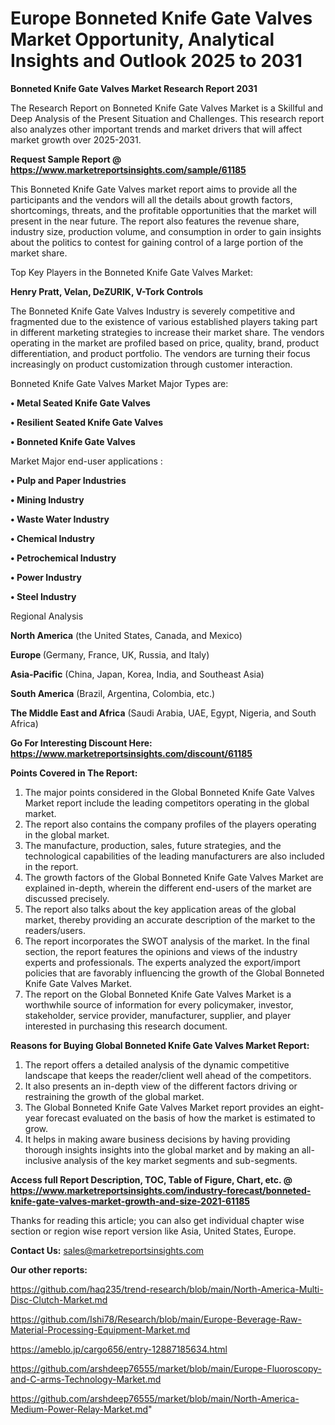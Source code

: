 # Europe Bonneted Knife Gate Valves Market Opportunity, Analytical Insights and Outlook 2025 to 2031

<strong>Bonneted Knife Gate Valves Market Research Report 2031</strong>

The Research Report on Bonneted Knife Gate Valves Market is a Skillful and Deep Analysis of the Present Situation and Challenges. This research report also analyzes other important trends and market drivers that will affect market growth over 2025-2031.

<strong>Request Sample Report @ <a href=https://www.marketreportsinsights.com/sample/61185>https://www.marketreportsinsights.com/sample/61185</a></strong>

This Bonneted Knife Gate Valves market report aims to provide all the participants and the vendors will all the details about growth factors, shortcomings, threats, and the profitable opportunities that the market will present in the near future. The report also features the revenue share, industry size, production volume, and consumption in order to gain insights about the politics to contest for gaining control of a large portion of the market share.

Top Key Players in the Bonneted Knife Gate Valves Market:

<strong>Henry Pratt, Velan, DeZURIK, V-Tork Controls</strong>

The Bonneted Knife Gate Valves Industry is severely competitive and fragmented due to the existence of various established players taking part in different marketing strategies to increase their market share. The vendors operating in the market are profiled based on price, quality, brand, product differentiation, and product portfolio. The vendors are turning their focus increasingly on product customization through customer interaction.

Bonneted Knife Gate Valves Market Major Types are:

<strong>• Metal Seated Knife Gate Valves

• Resilient Seated Knife Gate Valves

• Bonneted Knife Gate Valves</strong>

Market Major end-user applications :

<strong>• Pulp and Paper Industries

• Mining Industry

• Waste Water Industry

• Chemical Industry

• Petrochemical Industry

• Power Industry

• Steel Industry</strong>

Regional Analysis

</u><strong><b>North America</b></strong> (the United States, Canada, and Mexico)

<strong><b>Europe </b></strong>(Germany, France, UK, Russia, and Italy)

<strong><b>Asia-Pacific</b></strong> (China, Japan, Korea, India, and Southeast Asia)

<strong><b>South America</b></strong> (Brazil, Argentina, Colombia, etc.)

<strong><b>The Middle East and Africa</b></strong> (Saudi Arabia, UAE, Egypt, Nigeria, and South Africa)

<strong>Go For Interesting Discount Here: <a href=https://www.marketreportsinsights.com/discount/61185>https://www.marketreportsinsights.com/discount/61185</a></strong>

<strong>Points Covered in The Report:</strong>
<ol>
  <li>The major points considered in the Global Bonneted Knife Gate Valves Market report include the leading competitors operating in the global market.</li>
  <li>The report also contains the company profiles of the players operating in the global market.</li>
  <li>The manufacture, production, sales, future strategies, and the technological capabilities of the leading manufacturers are also included in the report.</li>
  <li>The growth factors of the Global Bonneted Knife Gate Valves Market are explained in-depth, wherein the different end-users of the market are discussed precisely.</li>
  <li>The report also talks about the key application areas of the global market, thereby providing an accurate description of the market to the readers/users.</li>
  <li>The report incorporates the SWOT analysis of the market. In the final section, the report features the opinions and views of the industry experts and professionals. The experts analyzed the export/import policies that are favorably influencing the growth of the Global Bonneted Knife Gate Valves Market.</li>
  <li>The report on the Global Bonneted Knife Gate Valves Market is a worthwhile source of information for every policymaker, investor, stakeholder, service provider, manufacturer, supplier, and player interested in purchasing this research document.</li>
</ol>
<strong>Reasons for Buying Global Bonneted Knife Gate Valves Market Report:</strong>

<ol>
  <li>The report offers a detailed analysis of the dynamic competitive landscape that keeps the reader/client well ahead of the competitors.</li>
  <li>It also presents an in-depth view of the different factors driving or restraining the growth of the global market.</li>
  <li>The Global Bonneted Knife Gate Valves Market report provides an eight-year forecast evaluated on the basis of how the market is estimated to grow.</li>
  <li>It helps in making aware business decisions by having providing thorough insights insights into the global market and by making an all-inclusive analysis of the key market segments and sub-segments.</li>
</ol>
<strong>Access full Report Description, TOC, Table of Figure, Chart, etc. @ <a href=https://www.marketreportsinsights.com/industry-forecast/bonneted-knife-gate-valves-market-growth-and-size-2021-61185>https://www.marketreportsinsights.com/industry-forecast/bonneted-knife-gate-valves-market-growth-and-size-2021-61185</a></strong>


Thanks for reading this article; you can also get individual chapter wise section or region wise report version like Asia, United States, Europe.

<strong>Contact Us:</strong>
sales@marketreportsinsights.com

<strong>Our other reports:</strong>

<a href=https://github.com/haq235/trend-research/blob/main/North-America-Multi-Disc-Clutch-Market.md>https://github.com/haq235/trend-research/blob/main/North-America-Multi-Disc-Clutch-Market.md</a>

<a href=https://github.com/Ishi78/Research/blob/main/Europe-Beverage-Raw-Material-Processing-Equipment-Market.md>https://github.com/Ishi78/Research/blob/main/Europe-Beverage-Raw-Material-Processing-Equipment-Market.md</a>

<a href=https://ameblo.jp/cargo656/entry-12887185634.html>https://ameblo.jp/cargo656/entry-12887185634.html</a>

<a href=https://github.com/arshdeep76555/market/blob/main/Europe-Fluoroscopy-and-C-arms-Technology-Market.md>https://github.com/arshdeep76555/market/blob/main/Europe-Fluoroscopy-and-C-arms-Technology-Market.md</a>

<a href=https://github.com/arshdeep76555/market/blob/main/North-America-Medium-Power-Relay-Market.md>https://github.com/arshdeep76555/market/blob/main/North-America-Medium-Power-Relay-Market.md</a>"
